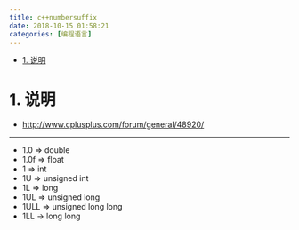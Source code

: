 ```yaml
---
title: c++numbersuffix
date: 2018-10-15 01:58:21
categories: [编程语言]
---
```


<!-- TOC -->

- [1. 说明](#1-说明)

<!-- /TOC -->



<a id="markdown-1-说明" name="1-说明"></a>
# 1. 说明

* http://www.cplusplus.com/forum/general/48920/

--- 

* 1.0 => double
* 1.0f => float
* 1 => int
* 1U => unsigned int
* 1L => long
* 1UL => unsigned long
* 1ULL => unsigned long long
* 1LL -> long long
